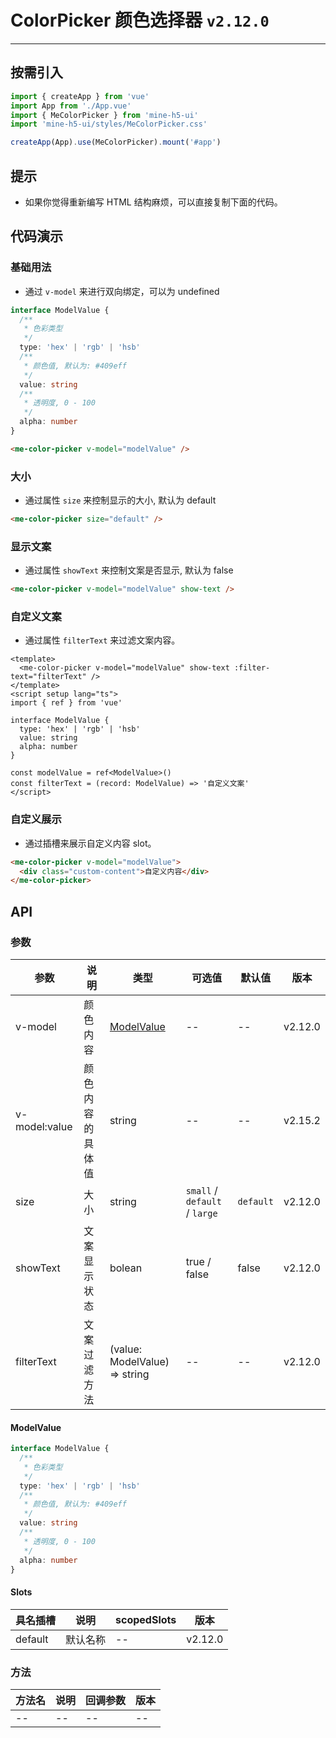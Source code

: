 # ColorPicker 颜色选择器 `v2.12.0`

---

## 按需引入

```ts
import { createApp } from 'vue'
import App from './App.vue'
import { MeColorPicker } from 'mine-h5-ui'
import 'mine-h5-ui/styles/MeColorPicker.css'

createApp(App).use(MeColorPicker).mount('#app')
```

## 提示

- 如果你觉得重新编写 HTML 结构麻烦，可以直接复制下面的代码。

## 代码演示

### 基础用法

- 通过 `v-model` 来进行双向绑定，可以为 undefined

```ts
interface ModelValue {
  /**
   * 色彩类型
   */
  type: 'hex' | 'rgb' | 'hsb'
  /**
   * 颜色值, 默认为: #409eff
   */
  value: string
  /**
   * 透明度, 0 - 100
   */
  alpha: number
}
```

```html
<me-color-picker v-model="modelValue" />
```

### 大小

- 通过属性 `size` 来控制显示的大小, 默认为 default

```html
<me-color-picker size="default" />
```

### 显示文案

- 通过属性 `showText` 来控制文案是否显示, 默认为 false

```html
<me-color-picker v-model="modelValue" show-text />
```

### 自定义文案

- 通过属性 `filterText` 来过滤文案内容。

```vue
<template>
  <me-color-picker v-model="modelValue" show-text :filter-text="filterText" />
</template>
<script setup lang="ts">
import { ref } from 'vue'

interface ModelValue {
  type: 'hex' | 'rgb' | 'hsb'
  value: string
  alpha: number
}

const modelValue = ref<ModelValue>()
const filterText = (record: ModelValue) => '自定义文案'
</script>
```

### 自定义展示

- 通过插槽来展示自定义内容 slot。

```html
<me-color-picker v-model="modelValue">
  <div class="custom-content">自定义内容</div>
</me-color-picker>
```

## API

### 参数

| 参数          | 说明             | 类型                          | 可选值                        | 默认值    | 版本    |
| ------------- | ---------------- | ----------------------------- | ----------------------------- | --------- | ------- |
| v-model       | 颜色内容         | [ModelValue](#modelvalue)     | --                            | --        | v2.12.0 |
| v-model:value | 颜色内容的具体值 | string                        | --                            | --        | v2.15.2 |
| size          | 大小             | string                        | `small` / `default` / `large` | `default` | v2.12.0 |
| showText      | 文案显示状态     | bolean                        | true / false                  | false     | v2.12.0 |
| filterText    | 文案过滤方法     | (value: ModelValue) => string | --                            | --        | v2.12.0 |

#### ModelValue

```ts
interface ModelValue {
  /**
   * 色彩类型
   */
  type: 'hex' | 'rgb' | 'hsb'
  /**
   * 颜色值, 默认为: #409eff
   */
  value: string
  /**
   * 透明度, 0 - 100
   */
  alpha: number
}
```

#### Slots

| 具名插槽 | 说明     | scopedSlots | 版本    |
| -------- | -------- | ----------- | ------- |
| default  | 默认名称 | --          | v2.12.0 |

### 方法

| 方法名 | 说明 | 回调参数 | 版本 |
| ------ | ---- | -------- | ---- |
| --     | --   | --       | --   |

